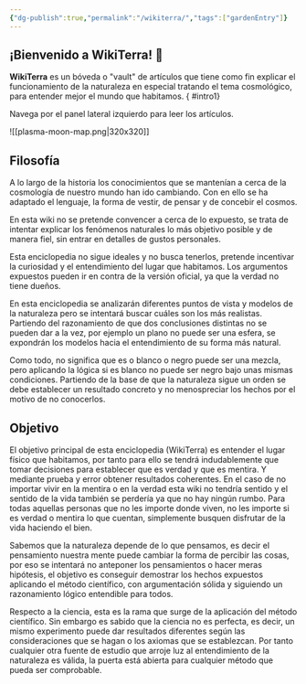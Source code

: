 ```yaml
---
{"dg-publish":true,"permalink":"/wikiterra/","tags":["gardenEntry"]}
---
```



## ¡Bienvenido a WikiTerra! 👋 

**WikiTerra** es un bóveda o "vault" de artículos que tiene como fin explicar el funcionamiento de la naturaleza en especial tratando el tema cosmológico, para entender mejor el mundo que habitamos.
{ #intro1}


Navega por el panel lateral izquierdo para leer los artículos.

![[plasma-moon-map.png\|320x320]]

## Filosofía

A lo largo de la historia los conocimientos que se mantenían a cerca de la cosmología de nuestro mundo han ido cambiando. Con en ello se ha adaptado el lenguaje, la forma de vestir, de pensar y de concebir el cosmos.

En esta wiki no se pretende convencer a cerca de lo expuesto, se trata de intentar explicar los fenómenos naturales lo más objetivo posible y de manera fiel, sin entrar en detalles de gustos personales.

Esta enciclopedia no sigue ideales y no busca tenerlos, pretende incentivar la curiosidad y el entendimiento del lugar que habitamos. Los argumentos expuestos pueden ir en contra de la versión oficial, ya que la verdad no tiene dueños.

En esta enciclopedia se analizarán diferentes puntos de vista y modelos de la naturaleza pero se intentará buscar cuáles son los más realistas. Partiendo del razonamiento de que dos conclusiones distintas no se pueden dar a la vez, por ejemplo un plano no puede ser una esfera, se expondrán los modelos hacia el entendimiento de su forma más natural.

Como todo, no significa que es o blanco o negro puede ser una mezcla, pero aplicando la lógica si es blanco no puede ser negro bajo unas mismas condiciones. Partiendo de la base de que la naturaleza sigue un orden se debe establecer un resultado concreto y no menospreciar los hechos por el motivo de no conocerlos. 

## Objetivo

El objetivo principal de esta enciclopedia (WikiTerra) es entender el lugar físico que habitamos, por tanto para ello se tendrá indudablemente que tomar decisiones para establecer que es verdad y que es mentira. Y mediante prueba y error obtener resultados coherentes. En el caso de no importar vivir en la mentira o en la verdad esta wiki no tendría sentido y el sentido de la vida también se perdería ya que no hay ningún rumbo. Para todas aquellas personas que no les importe donde viven, no les importe si es verdad o mentira lo que cuentan, simplemente busquen disfrutar de la vida haciendo el bien.

Sabemos que la naturaleza depende de lo que pensamos, es decir el pensamiento nuestra mente puede cambiar la forma de percibir las cosas, por eso se intentará no anteponer los pensamientos o hacer meras hipótesis, el objetivo es conseguir demostrar los hechos expuestos aplicando el método científico, con argumentación sólida y siguiendo un razonamiento lógico entendible para todos.

Respecto a la ciencia, esta es la rama que surge de la aplicación del método científico. Sin embargo es sabido que la ciencia no es perfecta, es decir, un mismo experimento puede dar resultados diferentes según las consideraciones que se hagan o los axiomas que se establezcan. Por tanto cualquier otra fuente de estudio que arroje luz al entendimiento de la naturaleza es válida, la puerta está abierta para cualquier método que pueda ser comprobable.
